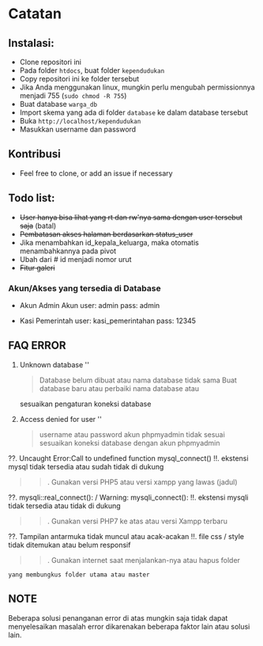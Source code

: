 # Catatan

## Instalasi:

- Clone repositori ini
- Pada folder `htdocs`, buat folder `kependudukan`
- Copy repositori ini ke folder tersebut
- Jika Anda menggunakan linux, mungkin perlu mengubah permissionnya menjadi 755 (`sudo chmod -R 755`)
- Buat database `warga_db`
- Import skema yang ada di folder `database` ke dalam database tersebut
- Buka `http://localhost/kependudukan`
- Masukkan username dan password

## Kontribusi

- Feel free to clone, or add an issue if necessary

## Todo list:

- ~~User hanya bisa lihat yang rt dan rw'nya sama dengan user tersebut saja~~ (batal)
- ~~Pembatasan akses halaman berdasarkan status_user~~
- Jika menambahkan id_kepala_keluarga, maka otomatis menambahkannya pada pivot
- Ubah dari # id menjadi nomor urut
- ~~Fitur galeri~~

### Akun/Akses yang tersedia di Database

- Akun Admin Akun
  user: admin
  pass: admin

- Kasi Pemerintah
  user: kasi_pemerintahan
  pass: 12345

## FAQ ERROR

1. Unknown database ''

   > Database belum dibuat atau nama database tidak sama
   > Buat database baru atau perbaiki nama database atau

   sesuaikan pengaturan koneksi database

2. Access denied for user ''

   > username atau password akun phpmyadmin tidak sesuai
   > sesuaikan koneksi database dengan akun phpmyadmin

??. Uncaught Error:Call to undefined function mysql_connect()
!!. ekstensi mysql tidak tersedia atau sudah tidak di dukung

> > . Gunakan versi PHP5 atau versi xampp yang lawas (jadul)

??. mysqli::real_connect(): / Warning: mysqli_connect():
!!. ekstensi mysqli tidak tersedia atau tidak di dukung

> > . Gunakan versi PHP7 ke atas atau versi Xampp terbaru

??. Tampilan antarmuka tidak muncul atau acak-acakan
!!. file css / style tidak ditemukan atau belum responsif

> > . Gunakan internet saat menjalankan-nya atau hapus folder

    yang membungkus folder utama atau master

## NOTE

Beberapa solusi penanganan error di atas mungkin saja tidak
dapat menyelesaikan masalah error dikarenakan beberapa faktor
lain atau solusi lain.
